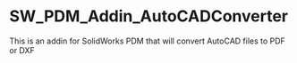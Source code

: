 # SW_PDM_Addin_AutoCADConverter
This is an addin for SolidWorks PDM that will convert AutoCAD files to PDF or DXF
